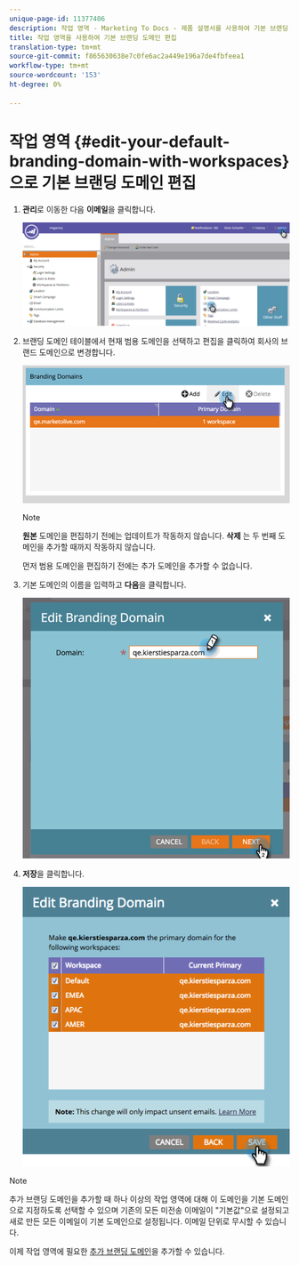 ```yaml
---
unique-page-id: 11377406
description: 작업 영역 - Marketing To Docs - 제품 설명서를 사용하여 기본 브랜딩 도메인 편집
title: 작업 영역을 사용하여 기본 브랜딩 도메인 편집
translation-type: tm+mt
source-git-commit: f865630638e7c0fe6ac2a449e196a7de4fbfeea1
workflow-type: tm+mt
source-wordcount: '153'
ht-degree: 0%

---
```



# 작업 영역 {#edit-your-default-branding-domain-with-workspaces}으로 기본 브랜딩 도메인 편집

1. **관리**&#x200B;로 이동한 다음 **이메일**&#x200B;을 클릭합니다.

   ![](assets/image2016-6-29-16-3a42-3a20.png)

1. 브랜딩 도메인 테이블에서 현재 범용 도메인을 선택하고 편집을 클릭하여 회사의 브랜드 도메인으로 변경합니다.

   ![](assets/image2016-8-12-10-3a30-3a34.png)

   >[!NOTE]
   >
   >**원본** 도메인을 편집하기 전에는 업데이트가 작동하지 않습니다. **삭제** 는 두 번째 도메인을 추가할 때까지 작동하지 않습니다.
   >
   >먼저 범용 도메인을 편집하기 전에는 추가 도메인을 추가할 수 없습니다.

1. 기본 도메인의 이름을 입력하고 **다음**&#x200B;을 클릭합니다.

   ![](assets/image2016-8-12-10-3a32-3a31.png)

1. **저장**&#x200B;을 클릭합니다.

   ![](assets/edit-branding-domain-9-12-16-hand.png)

>[!NOTE]
>
>추가 브랜딩 도메인을 추가할 때 하나 이상의 작업 영역에 대해 이 도메인을 기본 도메인으로 지정하도록 선택할 수 있으며 기존의 모든 미전송 이메일이 &quot;기본값&quot;으로 설정되고 새로 만든 모든 이메일이 기본 도메인으로 설정됩니다. 이메일 단위로 무시할 수 있습니다.

이제 작업 영역에 필요한 [추가 브랜딩 도메인](/help/marketo/product-docs/administration/email-setup/add-multiple-branding-domains/add-an-additional-branding-domain-with-workspaces.md)을 추가할 수 있습니다.
